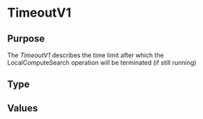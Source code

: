 # TimeoutV1

## Purpose

<!-- --8<-- [start:purpose] -->
The *TimeoutV1* describes the time limit after which the LocalComputeSearch operation will be terminated (if still running)
<!-- --8<-- [end:purpose] -->

## Type

<!-- --8<-- [start:type] -->
<div class="type" markdown>



</div>
<!-- --8<-- [end:type] -->

## Values
